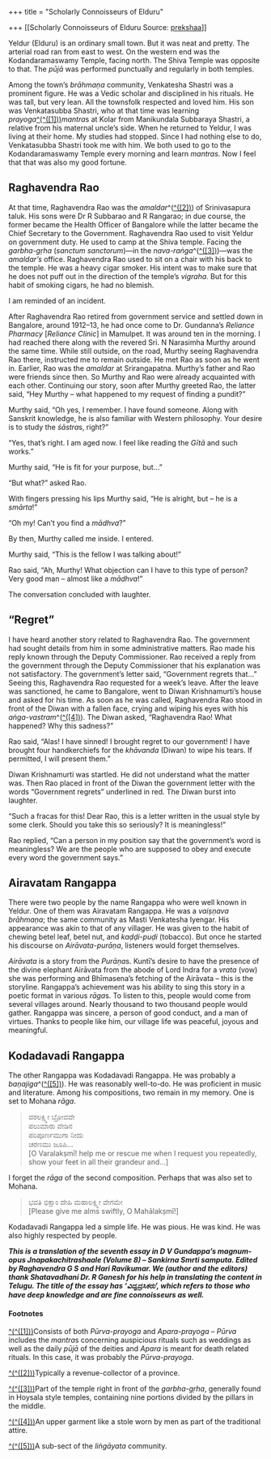 +++
title = "Scholarly Connoisseurs of Elduru"

+++
[[Scholarly Connoisseurs of Elduru	Source: [prekshaa](https://www.prekshaa.in/scholarly-connoisseurs-of-elduru)]]

<div class="field field-name-body field-type-text-with-summary field-label-hidden">

<div class="field-items">

<div class="field-item even" property="content:encoded">

Yeldur (Elduru) is an ordinary small town. But it was neat and pretty. The arterial road ran from east to west. On the western end was the Kodandaramaswamy Temple, facing north. The Shiva Temple was opposite to that. The *pūjā* was performed punctually and regularly in both temples.

Among the town’s *brāhmaṇa* community, Venkatesha Shastri was a prominent figure. He was a Vedic scholar and disciplined in his rituals. He was tall, but very lean. All the townsfolk respected and loved him. His son was Venkatasubba Shastri, who at that time was learning *prayoga*[^(^(\[1\]))](#sdfootnote1sym)*mantra*s at Kolar from Manikundala Subbaraya Shastri, a relative from his maternal uncle’s side. When he returned to Yeldur, I was living at their home. My studies had stopped. Since I had nothing else to do, Venkatasubba Shastri took me with him. We both used to go to the Kodandaramaswamy Temple every morning and learn *mantras*. Now I feel that that was also my good fortune.

## **Raghavendra Rao**

At that time, Raghavendra Rao was the *amaldar*^([^(\[2\])](#sdfootnote2sym)) of Srinivasapura taluk. His sons were Dr R Subbarao and R Rangarao; in due course, the former became the Health Officer of Bangalore while the latter became the Chief Secretary to the Government. Raghavendra Rao used to visit Yeldur on government duty. He used to camp at the Shiva temple. Facing the *garbha-gṛha* (*sanctum sanctorum*)—in the *nava-raṅga*^([^(\[3\])](#sdfootnote3sym))—was the *amaldar’s* office. Raghavendra Rao used to sit on a chair with his back to the temple. He was a heavy cigar smoker. His intent was to make sure that he does not puff out in the direction of the temple’s *vigraha*. But for this habit of smoking cigars, he had no blemish.

I am reminded of an incident.

After Raghavendra Rao retired from government service and settled down in Bangalore, around 1912–13, he had once come to Dr. Gundanna’s *Reliance Pharmacy* \[*Reliance Clinic*\] in Mamulpet. It was around ten in the morning. I had reached there along with the revered Sri. N Narasimha Murthy around the same time. While still outside, on the road, Murthy seeing Raghavendra Rao there, instructed me to remain outside. He met Rao as soon as he went in. Earlier, Rao was the *amaldar* at Srirangapatna. Murthy’s father and Rao were friends since then. So Murthy and Rao were already acquainted with each other. Continuing our story, soon after Murthy greeted Rao, the latter said, “Hey Murthy – what happened to my request of finding a pundit?”

Murthy said, “Oh yes, I remember. I have found someone. Along with Sanskrit knowledge, he is also familiar with Western philosophy. Your desire is to study the *śāstra*s, right?”

“Yes, that’s right. I am aged now. I feel like reading the *Gītā* and such works.”

Murthy said, “He is fit for your purpose, but…”

“But what?” asked Rao.

With fingers pressing his lips Murthy said, “He is alright, but – he is a *smārta*!”

“Oh my! Can’t you find a *mādhva*?”

By then, Murthy called me inside. I entered.

Murthy said, “This is the fellow I was talking about!”

Rao said, “Ah, Murthy! What objection can I have to this type of person? Very good man – almost like a *mādhva*!”

The conversation concluded with laughter.

## “**Regret”**

I have heard another story related to Raghavendra Rao. The government had sought details from him in some administrative matters. Rao made his reply known through the Deputy Commissioner. Rao received a reply from the government through the Deputy Commissioner that his explanation was not satisfactory. The government’s letter said, “Government regrets that…” Seeing this, Raghavendra Rao requested for a week’s leave. After the leave was sanctioned, he came to Bangalore, went to Diwan Krishnamurti’s house and asked for his time. As soon as he was called, Raghavendra Rao stood in front of the Diwan with a fallen face, crying and wiping his eyes with his *aṅga-vastram*^([^(\[4\])](#sdfootnote4sym)). The Diwan asked, “Raghavendra Rao! What happened? Why this sadness?”

Rao said, “Alas! I have sinned! I brought regret to our government! I have brought four handkerchiefs for the *khāvanda* (Diwan) to wipe his tears. If permitted, I will present them.”

Diwan Krishnamurti was startled. He did not understand what the matter was. Then Rao placed in front of the Diwan the government letter with the words “Government regrets” underlined in red. The Diwan burst into laughter.

“Such a fracas for this! Dear Rao, this is a letter written in the usual style by some clerk. Should you take this so seriously? It is meaningless!”

Rao replied, “Can a person in my position say that the government’s word is meaningless? We are the people who are supposed to obey and execute every word the government says.”

## **Airavatam Rangappa**

There were two people by the name Rangappa who were well known in Yeldur. One of them was Airavatam Rangappa. He was a *vaiṣṇava brāhmaṇa*; the same community as Masti Venkatesha Iyengar. His appearance was akin to that of any villager. He was given to the habit of chewing betel leaf, betel nut, and *kaḍḍi-puḍi* (tobacco). But once he started his discourse on *Airāvata-purāṇa*, listeners would forget themselves.

*Airāvata* is a story from the *Purāṇa*s. Kuntī’s desire to have the presence of the divine elephant Airāvata from the abode of Lord Indra for a *vrata* (vow) she was performing and Bhīmasena’s fetching of the Airāvata – this is the storyline. Rangappa’s achievement was his ability to sing this story in a poetic format in various *rāga*s. To listen to this, people would come from several villages around. Nearly thousand to two thousand people would gather. Rangappa was sincere, a person of good conduct, and a man of virtues. Thanks to people like him, our village life was peaceful, joyous and meaningful.

## **Kodadavadi Rangappa**

The other Rangappa was Kodadavadi Rangappa. He was probably a *baṇajiga*^([^(\[5\])](#sdfootnote5sym)). He was reasonably well-to-do. He was proficient in music and literature. Among his compositions, two remain in my memory. One is set to Mohana *rāga*.

> ವರಲಕ್ಷ್ಮೀ ಬ್ರೋವವೇ  
> ಪಲುಮಾರು ವೇಡಿನ  
> ಪರಿಪೂರ್ಣಮುಗಾ ನೀದು  
> ಚರಣಮು ಜೂಪಿ...  
> \[O Varalakṣmī! help me or rescue me when I request you repeatedly, show your feet in all their grandeur and…\]

I forget the *rāga* of the second composition. Perhaps that was also set to Mohana.

> ಭವತಿ ಭಿಕ್ಷಾಂ ದೇಹಿ ಮಹಾಲಕ್ಷ್ಮೀ ವೇಗಮೇ  
> \[Please give me alms swiftly, O Mahālakṣmī!\]

Kodadavadi Rangappa led a simple life. He was pious. He was kind. He was also highly respected by people.

***This is a translation of the seventh essay in D V Gundappa’s magnum-opus Jnapakachitrashaale (Volume 8) – Sankirna Smrti samputa. Edited by Raghavendra G S and Hari Ravikumar. We (author and the editors) thank Shatavadhani Dr. R Ganesh for his help in translating the content in Telugu. The title of the essay has ‘ವಿದ್ವದ್ರಸಿಕರು’, which refers to those who have deep knowledge and are fine connoisseurs as well.***

#### **Footnotes**

[^(^(\[1\]))](#sdfootnote1anc)Consists of both *Pūrva-prayoga* and *Apara*-*prayoga* – *Pūrva* includes the *mantra*s concerning auspicious rituals such as weddings as well as the daily *pūjā* of the deities and *Apara* is meant for death related rituals. In this case, it was probably the *Pūrva-prayoga*.

[^(^(\[2\]))](#sdfootnote2anc)Typically a revenue-collector of a province.

[^(^(\[3\]))](#sdfootnote3anc)Part of the temple right in front of the *garbha-gṛha*, generally found in Hoysala style temples, containing nine portions divided by the pillars in the middle.

[^(^(\[4\]))](#sdfootnote4anc)An upper garment like a stole worn by men as part of the traditional attire.

[^(^(\[5\]))](#sdfootnote5anc)A sub-sect of the *liṅgāyata* community.

</div>

</div>

</div>
